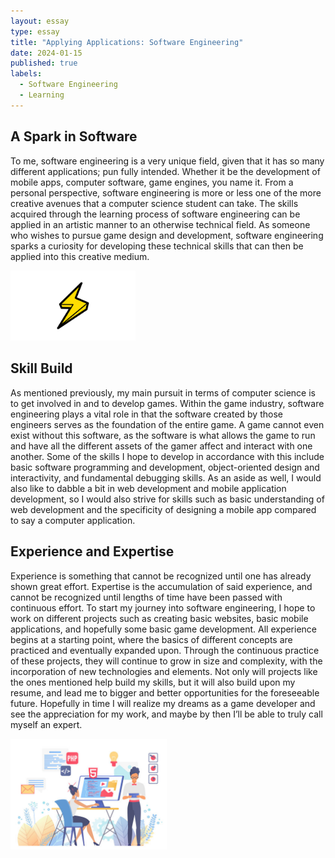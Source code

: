 ```yaml
---
layout: essay
type: essay
title: "Applying Applications: Software Engineering"
date: 2024-01-15
published: true
labels:
  - Software Engineering
  - Learning
---
```



## A Spark in Software

  To me, software engineering is a very unique field, given that it has so many different applications; pun fully intended. Whether it be the development of mobile apps, computer software, game engines, you name it. From a personal perspective, software engineering is more or less one of the more creative avenues that a computer science student can take. The skills acquired through the learning process of software engineering can be applied in an artistic manner to an otherwise technical field. As someone who wishes to pursue game design and development, software engineering sparks a curiosity for developing these technical skills that can then be applied into this creative medium. 

<img width="200px" 
     class="rounded float-start pe-4" 
     src="../img/applying/lightning-bolt.png" >



## Skill Build

  As mentioned previously, my main pursuit in terms of computer science is to get involved in and to develop games. Within the game industry, software engineering plays a vital role in that the software created by those engineers serves as the foundation of the entire game. A game cannot even exist without this software, as the software is what allows the game to run and have all the different assets of the gamer affect and interact with one another. Some of the skills I hope to develop in accordance with this include basic software programming and development, object-oriented design and interactivity, and fundamental debugging skills. As an aside as well, I would also like to dabble a bit in web development and mobile application development, so I would also strive for skills such as basic understanding of web development and the specificity of designing a mobile app compared to say a computer application.

## Experience and Expertise

  Experience is something that cannot be recognized until one has already shown great effort. Expertise is the accumulation of said experience, and cannot be recognized until lengths of time have been passed with continuous effort. To start my journey into software engineering, I hope to work on different projects such as creating basic websites, basic mobile applications, and hopefully some basic game development. All experience begins at a starting point, where the basics of different concepts are practiced and eventually expanded upon. Through the continuous practice of these projects, they will continue to grow in size and complexity, with the incorporation of new technologies and elements. Not only will projects like the ones mentioned help build my skills, but it will also build upon my resume, and lead me to bigger and better opportunities for the foreseeable future. Hopefully in time I will realize my dreams as a game developer and see the appreciation for my work, and maybe by then I’ll be able to truly call myself an expert.

<img width="250px" 
     class="rounded float-start pe-4" 
     src="../img/applying/web-development.jpeg" >

